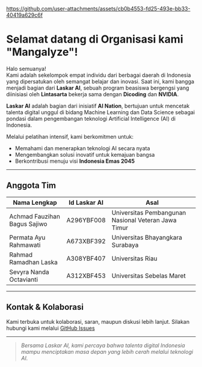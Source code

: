 https://github.com/user-attachments/assets/cb0b4553-fd25-493e-bb33-40419a629c6f

# Selamat datang di Organisasi kami "Mangalyze"!

Halo semuanya!  
Kami adalah sekelompok empat individu dari berbagai daerah di Indonesia yang dipersatukan oleh semangat belajar dan inovasi. Saat ini, kami bangga menjadi bagian dari **Laskar AI**, sebuah program beasiswa bergengsi yang diinisiasi oleh **Lintasarta** bekerja sama dengan **Dicoding** dan **NVIDIA**.

**Laskar AI** adalah bagian dari inisiatif **AI Nation**, bertujuan untuk mencetak talenta digital unggul di bidang Machine Learning dan Data Science sebagai pondasi dalam pengembangan teknologi Artificial Intelligence (AI) di Indonesia.  

Melalui pelatihan intensif, kami berkomitmen untuk:
- Memahami dan menerapkan teknologi AI secara nyata
- Mengembangkan solusi inovatif untuk kemajuan bangsa
- Berkontribusi menuju visi **Indonesia Emas 2045**

---

## Anggota Tim

| Nama Lengkap                 | Id Laskar AI  | Asal                                                |
|------------------------------|---------------|-----------------------------------------------------|
| Achmad Fauzihan Bagus Sajiwo | A296YBF008    | Universitas Pembangunan Nasional Veteran Jawa Timur |
| Permata Ayu Rahmawati        | A673XBF392    | Universitas Bhayangkara Surabaya                    |
| Rahmad Ramadhan Laska        | A308YBF407    | Universitas Riau                                    |
| Sevyra Nanda Octavianti      | A312XBF453    | Universitas Sebelas Maret                           |

---

## Kontak & Kolaborasi

Kami terbuka untuk kolaborasi, saran, maupun diskusi lebih lanjut. Silakan hubungi kami melalui [GitHub Issues](https://github.com/your-org/issues)

---

> *Bersama Laskar AI, kami percaya bahwa talenta digital Indonesia mampu menciptakan masa depan yang lebih cerah melalui teknologi AI.* 
